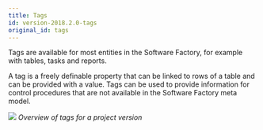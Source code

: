 ```yaml
---
title: Tags
id: version-2018.2.0-tags
original_id: tags
---
```


Tags are available for most entities in the Software Factory, for example with tables, tasks and reports.

A tag is a freely definable property that can be linked to rows of a table and can be provided with a value. Tags can be used to provide information for control procedures that are not available in the Software Factory meta model.

![](assets/sf/image32.png)
*Overview of tags for a project version*





